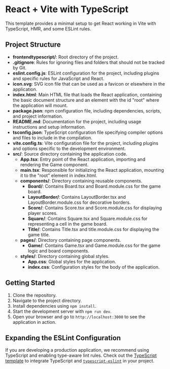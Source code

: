 # React + Vite with TypeScript

This template provides a minimal setup to get React working in Vite with TypeScript, HMR, and some ESLint rules.

## Project Structure

- **frontendtypescript/**: Root directory of the project.
- **.gitignore**: Rules for ignoring files and folders that should not be tracked by Git.
- **eslint.config.js**: ESLint configuration for the project, including plugins and specific rules for JavaScript and React.
- **icon.svg**: SVG icon file that can be used as a favicon or elsewhere in the application.
- **index.html**: Main HTML file that loads the React application, containing the basic document structure and an element with the id "root" where the application will mount.
- **package.json**: npm configuration file, including dependencies, scripts, and project information.
- **README.md**: Documentation for the project, including usage instructions and setup information.
- **tsconfig.json**: TypeScript configuration file specifying compiler options and files to include in the compilation.
- **vite.config.ts**: Vite configuration file for the project, including plugins and options specific to the development environment.
- **src/**: Source directory containing the application code.
  - **App.tsx**: Entry point of the React application, importing and rendering the Game component.
  - **main.tsx**: Responsible for initializing the React application, mounting it to the "root" element in index.html.
  - **components/**: Directory containing reusable components.
    - **Board/**: Contains Board.tsx and Board.module.css for the game board.
    - **LayoutBorder/**: Contains LayoutBorder.tsx and LayoutBorder.module.css for decorative borders.
    - **Score/**: Contains Score.tsx and Score.module.css for displaying player scores.
    - **Square/**: Contains Square.tsx and Square.module.css for representing a cell in the game board.
    - **Title/**: Contains Title.tsx and title.module.css for displaying the game title.
  - **pages/**: Directory containing page components.
    - **Game/**: Contains Game.tsx and Game.module.css for the game logic and board components.
  - **styles/**: Directory containing global styles.
    - **App.css**: Global styles for the application.
    - **index.css**: Configuration styles for the body of the application.

## Getting Started

1. Clone the repository.
2. Navigate to the project directory.
3. Install dependencies using `npm install`.
4. Start the development server with `npm run dev`.
5. Open your browser and go to `http://localhost:3000` to see the application in action.

## Expanding the ESLint Configuration

If you are developing a production application, we recommend using TypeScript and enabling type-aware lint rules. Check out the [TypeScript template](https://github.com/vitejs/vite/tree/main/packages/create-vite/template-react-ts) to integrate TypeScript and [`typescript-eslint`](https://typescript-eslint.io) in your project.
